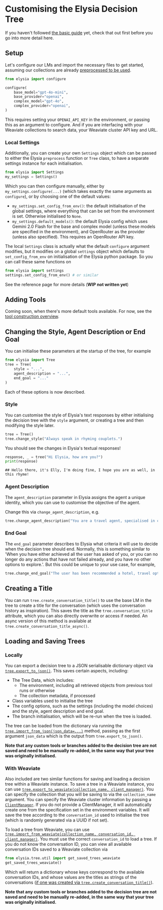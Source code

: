 # Customising the Elysia Decision Tree

If you haven't followed [the basic guide](basic.md) yet, check that out first before you go into more detail here.

## Setup

Let's configure our LMs and import the necessary files to get started, assuming our collections are already [preprocessed to be used](preprocess.md).

```python
from elysia import configure

configure(
    base_model="gpt-4o-mini",
    base_provider="openai",
    complex_model="gpt-4o",
    complex_provider="openai",
)
```
This requires setting your `OPENAI_API_KEY` in the environment, or passing this as an argument to configure. And if you are interfacing with your Weaviate collections to search data, your Weaviate cluster API key and URL.


### Local Settings

Additionally, you can create your own `Settings` object which can be passed to either the Elysia `preprocess` function or `Tree` class, to have a separate settings instance for each initialisation.

```python
from elysia import Settings
my_settings = Settings()
```

Which you can then configure manually, either by `my_settings.configure(...)` (which takes exactly the same arguments as `configure`), or by choosing one of the default values:

- `my_settings.set_config_from_env()`: the default initialisation of the global settings, where everything that can be set from the environment is set. Otherwise initialised to `None`.
- `my_settings.default_models()`: the default Elysia config which uses Gemini 2.0 Flash for the base and complex model (unless these models are specified in the environment), and OpenRouter as the provider (unless also specified). This requires an OpenRouter API key.

The local `Settings` class is actually what the default `configure` argument modifies, but it modifies on a global `settings` object which defaults to `set_config_from_env` on initialisation of the Elysia python package. So you can call these same functions on 
```python
from elysia import settings
settings.set_config_from_env() # or similar
```
See the reference page for more details (**WIP not written yet**)

## Adding Tools

Coming soon, when there's more default tools available. For now, see the [tool construction overview](Customising/creating_your_own_tools.md).

## Changing the Style, Agent Description or End Goal

You can initialise these parameters at the startup of the tree, for example
```python
from elysia import Tree
tree = Tree(
    style = "...",
    agent_description = "...",
    end_goal = "..."
)
```
Each of these options is now described.

### Style

You can customise the style of Elysia's text responses by either initialising the decision tree with the `style` argument, 
or creating a tree and then modifying the style later.
```python
tree = Tree()
tree.change_style("Always speak in rhyming couplets.")
```

You should see the changes in Elysia's textual responses!
```python
response, _ = tree("Hi Elysia, how are you?")
print(response)
```
```
## Hello there, it's Elly, I'm doing fine, I hope you are as well, in this rhyme!
```


### Agent Description

The `agent_description` parameter in Elysia assigns the agent a unique identity, which you can use to customise the objective of the agent. 

Change this via `change_agent_description`, e.g.
```python
tree.change_agent_description("You are a travel agent, specialised in creating unique travel plans for customers that interact with you.")
```

### End Goal

The `end_goal` parameter describes to Elysia what criteria it will use to decide when the decision tree should end. Normally, this is something similar to 'When you have either achieved all the user has asked of you, or you can no longer do any actions that have not failed already, and you have no other options to explore.'. But this could be unique to your use case, for example,
```python
tree.change_end_goal("The user has been recommended a hotel, travel options as well as activities to do in the local area. Or, you have exhausted all options. Or, you have asked the user for more clarification about their request.")
```

## Creating a Title

You can run `tree.create_conversation_title()` to use the base LM in the tree to create a title for the conversation (which uses the conversation history as inspiration). This saves the title as the `tree.conversation_title` attribute, which you can also directly overwrite or access if needed. An async version of this method is available at `tree.create_conversation_title_async()`.

## Loading and Saving Trees

### Locally

You can export a decision tree to a JSON serialisable dictionary object via [`tree.export_to_json()`](Reference/Tree.md#elysia.tree.tree.Tree.export_to_json). This saves certain aspects, including:

- The Tree Data, which includes:
    - The environment, including all retrieved objects from previous tool runs or otherwise
    - The collection metadata, if processed
- Class variables used to initialise the tree
- The config options, such as the settings (including the model choices) and the style, agent description and end goal.
- The branch initialisation, which will be re-run when the tree is loaded.

The tree can be loaded from the dictionary via running the [`tree.import_from_json(json_data=...)`](Reference/Tree.md#elysia.tree.tree.Tree.import_from_json) method, passing as the first argument `json_data` which is the output from `tree.export_to_json()`.

**Note that any custom tools or branches added to the decision tree are not saved and need to be manually re-added, in the same way that your tree was originally initialised.**

### With Weaviate

Also included are two similar functions for saving and loading a decision tree within a Weaviate instance. To save a tree in a Weaviate instance, you can use [`tree.export_to_weaviate(collection_name, client_manager)`](Reference/Tree.md#elysia.tree.tree.Tree.export_to_weaviate). You can specify the collection that you will be saving to via the `collection_name` argument. You can specify the Weaviate cluster information by passing a [`ClientManager`](Reference/Client.md#elysia.util.client). If you do not provide a ClientManager, it will automatically create one from the specification set in the environment variables. It will save the tree according to the `conversation_id` used to initialise the tree (which is randomly generated via a UUID if not set).

To load a tree from Weaviate, you can use [`tree.import_from_weaviate(collection_name, conversation_id, client_manager)`](Reference/Tree.md#elysia.tree.tree.Tree.export_to_json). You must use the correct `conversation_id` to load a tree. If you do not know the conversation ID, you can view all available conversation IDs saved to a Weaviate collection via
```python
from elysia.tree.util import get_saved_trees_weaviate
get_saved_trees_weaviate()
```
Which will return a dictionary whose keys correspond to the available conversation IDs, and whose values are the titles as strings of the conversations ([if one was created via `tree.create_conversation_title()`](#creating-a-title)).

**Note that any custom tools or branches added to the decision tree are not saved and need to be manually re-added, in the same way that your tree was originally initialised.**